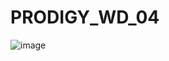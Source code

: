 # PRODIGY_WD_04
![image](https://github.com/ShaileshKumar005/PRODIGY_WD_04/assets/141545277/76211df9-bf0b-4171-85d8-36e8f1ae72ce)
